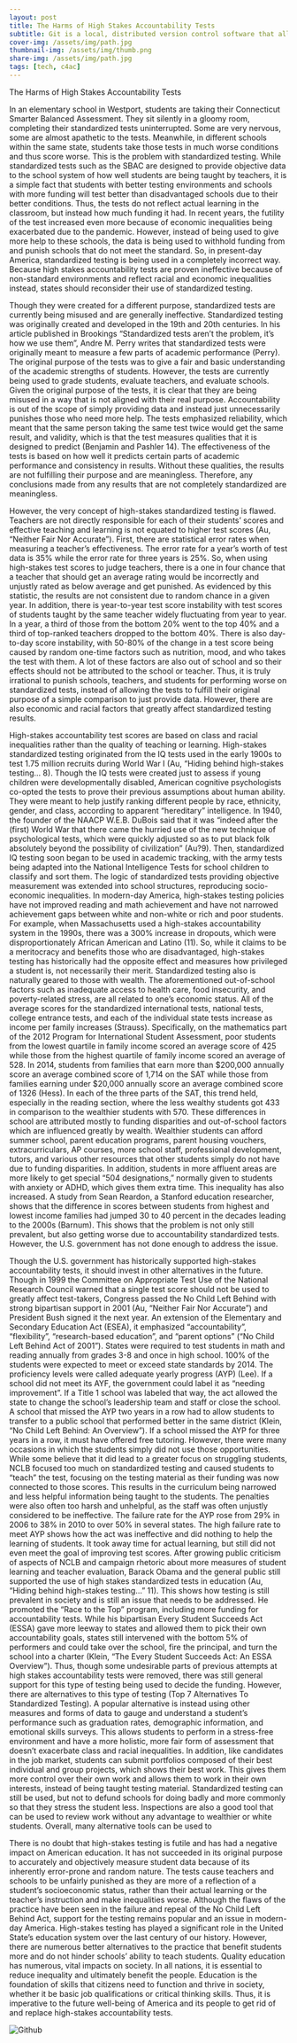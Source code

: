```yaml
---
layout: post
title: The Harms of High Stakes Accountability Tests
subtitle: Git is a local, distributed version control software that allows programmers to coordinate developing code separately.
cover-img: /assets/img/path.jpg
thumbnail-img: /assets/img/thumb.png
share-img: /assets/img/path.jpg
tags: [tech, c4ac]
---
```


The Harms of High Stakes Accountability Tests

In an elementary school in Westport, students are taking their Connecticut Smarter Balanced Assessment. They sit silently in a gloomy room, completing their standardized tests uninterrupted. Some are very nervous, some are almost apathetic to the tests. Meanwhile, in different schools within the same state, students take those tests in much worse conditions and thus score worse. This is the problem with standardized testing. While standardized tests such as the SBAC are designed to provide objective data to the school system of how well students are being taught by teachers, it is a simple fact that students with better testing environments and schools with more funding will test better than disadvantaged schools due to their better conditions. Thus, the tests do not reflect actual learning in the classroom, but instead how much funding it had.  In recent years, the futility of the test increased even more because of economic inequalities being exacerbated due to the pandemic. However, instead of being used to give more help to these schools, the data is being used to withhold funding from and punish schools that do not meet the standard. So, in present-day America, standardized testing is being used in a completely incorrect way. Because high stakes accountability tests are proven ineffective because of non-standard environments and reflect racial and economic inequalities instead, states should reconsider their use of standardized testing.

Though they were created for a different purpose, standardized tests are currently being misused and are generally ineffective. Standardized testing was originally created and developed in the 19th and 20th centuries. In his article published in Brookings “Standardized tests aren’t the problem, it’s how we use them”, Andre M. Perry writes that standardized tests were originally meant to measure a few parts of academic performance (Perry). The original purpose of the tests was to give a fair and basic understanding of the academic strengths of students. However, the tests are currently being used to grade students, evaluate teachers, and evaluate schools. Given the original purpose of the tests, it is clear that they are being misused in a way that is not aligned with their real purpose. Accountability is out of the scope of simply providing data and instead just unnecessarily punishes those who need more help. The tests emphasized reliability, which meant that the same person taking the same test twice would get the same result, and validity, which is that the test measures qualities that it is designed to predict (Benjamin and Pashler 14). The effectiveness of the tests is based on how well it predicts certain parts of academic performance and consistency in results. Without these qualities, the results are not fulfilling their purpose and are meaningless. Therefore, any conclusions made from any results that are not completely standardized are meaningless. 

However, the very concept of high-stakes standardized testing is flawed. Teachers are not directly responsible for each of their students’ scores and effective teaching and learning is not equated to higher test scores (Au, “Neither Fair Nor Accurate”). First, there are statistical error rates when measuring a teacher’s effectiveness. The error rate for a year’s worth of test data is 35% while the error rate for three years is 25%. So, when using high-stakes test scores to judge teachers, there is a one in four chance that a teacher that should get an average rating would be incorrectly and unjustly rated as below average and get punished. As evidenced by this statistic, the results are not consistent due to random chance in a given year. In addition, there is year-to-year test score instability with test scores of students taught by the same teacher widely fluctuating from year to year. In a year, a third of those from the bottom 20% went to the top 40% and a third of top-ranked teachers dropped to the bottom 40%. There is also day-to-day score instability, with 50-80% of the change in a test score being caused by random one-time factors such as nutrition, mood, and who takes the test with them. A lot of these factors are also out of school and so their effects should not be attributed to the school or teacher. Thus, it is truly irrational to punish schools, teachers, and students for performing worse on standardized tests, instead of allowing the tests to fulfill their original purpose of a simple comparison to just provide data. However, there are also economic and racial factors that greatly affect standardized testing results.

High-stakes accountability test scores are based on class and racial inequalities rather than the quality of teaching or learning. High-stakes standardized testing originated from the IQ tests used in the early 1900s to test 1.75 million recruits during World War I (Au, “Hiding behind high-stakes testing… 8). Though the IQ tests were created just to assess if young children were developmentally disabled, American cognitive psychologists co-opted the tests to prove their previous assumptions about human ability. They were meant to help justify ranking different people by race, ethnicity, gender, and class, according to apparent “hereditary” intelligence. In 1940, the founder of the NAACP W.E.B. DuBois said that it was “indeed after the (first) World War that there came the hurried use of the new technique of psychological tests, which were quickly adjusted so as to put black folk absolutely beyond the possibility of civilization” (Au?9). Then, standardized IQ testing soon began to be used in academic tracking, with the army tests being adapted into the National Intelligence Tests for school children to classify and sort them. The logic of standardized tests providing objective measurement was extended into school structures, reproducing socio-economic inequalities. In modern-day America, high-stakes testing policies have not improved reading and math achievement and have not narrowed achievement gaps between white and non-white or rich and poor students. For example, when Massachusetts used a high-stakes accountability system in the 1990s, there was a 300% increase in dropouts, which were disproportionately African American and Latino (11). So, while it claims to be a meritocracy and benefits those who are disadvantaged, high-stakes testing has historically had the opposite effect and measures how privileged a student is, not necessarily their merit. Standardized testing also is naturally geared to those with wealth. The aforementioned out-of-school factors such as inadequate access to health care, food insecurity, and poverty-related stress, are all related to one’s economic status. All of the average scores for the standardized international tests, national tests, college entrance tests, and each of the individual state tests increase as income per family increases (Strauss). Specifically, on the mathematics part of the 2012 Program for International Student Assessment, poor students from the lowest quartile in family income scored an average score of 425 while those from the highest quartile of family income scored an average of 528. In 2014, students from families that earn more than $200,000 annually score an average combined score of 1,714 on the SAT while those from families earning under $20,000 annually score an average combined score of 1326 (Hess). In each of the three parts of the SAT, this trend held, especially in the reading section, where the less wealthy students got 433 in comparison to the wealthier students with 570. These differences in school are attributed mostly to funding disparities and out-of-school factors which are influenced greatly by wealth. Wealthier students can afford summer school, parent education programs, parent housing vouchers, extracurriculars, AP courses, more school staff, professional development, tutors, and various other resources that other students simply do not have due to funding disparities. In addition, students in more affluent areas are more likely to get special “504 designations,” normally given to students with anxiety or ADHD, which gives them extra time. This inequality has also increased. A study from Sean Reardon, a Stanford education researcher, shows that the difference in scores between students from highest and lowest income families had jumped 30 to 40 percent in the decades leading to the 2000s (Barnum). This shows that the problem is not only still prevalent, but also getting worse due to accountability standardized tests. However, the U.S. government has not done enough to address the issue.

Though the U.S. government has historically supported high-stakes accountability tests, it should invest in other alternatives in the future. Though in 1999 the Committee on Appropriate Test Use of the National Research Council warned that a single test score should not be used to greatly affect test-takers, Congress passed the No Child Left Behind with strong bipartisan support in 2001 (Au, “Neither Fair Nor Accurate”) and President Bush signed it the next year. An extension of the Elementary and Secondary Education Act (ESEA), it emphasized “accountability”, “flexibility”, “research-based education”, and “parent options” (“No Child Left Behind Act of 2001”). States were required to test students in math and reading annually from grades 3-8 and once in high school. 100% of the students were expected to meet or exceed state standards by 2014. The proficiency levels were called adequate yearly progress (AYP) (Lee). If a school did not meet its AYF, the government could label it as “needing improvement”. If a Title 1 school was labeled that way, the act allowed the state to change the school’s leadership team and staff or close the school. A school that missed the AYP two years in a row had to allow students to transfer to a public school that performed better in the same district (Klein, “No Child Left Behind: An Overview”). If a school missed the AYP for three years in a row, it must have offered free tutoring. However, there were many occasions in which the students simply did not use those opportunities. While some believe that it did lead to a greater focus on struggling students, NCLB focused too much on standardized testing and caused students to “teach” the test, focusing on the testing material as their funding was now connected to those scores. This results in the curriculum being narrowed and less helpful information being taught to the students. The penalties were also often too harsh and unhelpful, as the staff was often unjustly considered to be ineffective. The failure rate for the AYP rose from 29% in 2006 to 38% in 2010 to over 50% in several states. The high failure rate to meet AYP shows how the act was ineffective and did nothing to help the learning of students. It took away time for actual learning, but still did not even meet the goal of improving test scores. After growing public criticism of aspects of NCLB and campaign rhetoric about more measures of student learning and teacher evaluation, Barack Obama and the general public still supported the use of high stakes standardized tests in education (Au, “Hiding behind high-stakes testing…” 11). This shows how testing is still prevalent in society and is still an issue that needs to be addressed. He promoted the “Race to the Top” program, including more funding for accountability tests. While his bipartisan Every Student Succeeds Act (ESSA) gave more leeway to states and allowed them to pick their own accountability goals, states still intervened with the bottom 5% of performers and could take over the school, fire the principal, and turn the school into a charter (Klein, “The Every Student Succeeds Act: An ESSA Overview”). Thus, though some undesirable parts of previous attempts at high stakes accountability tests were removed, there was still general support for this type of testing being used to decide the funding. However, there are alternatives to this type of testing (Top 7 Alternatives To Standardized Testing). A popular alternative is instead using other measures and forms of data to gauge and understand a student’s performance such as graduation rates, demographic information, and emotional skills surveys. This allows students to perform in a stress-free environment and have a more holistic, more fair form of assessment that doesn’t exacerbate class and racial inequalities. In addition, like candidates in the job market, students can submit portfolios composed of their best individual and group projects, which shows their best work. This gives them more control over their own work and allows them to work in their own interests, instead of being taught testing material. Standardized testing can still be used, but not to defund schools for doing badly and more commonly so that they stress the student less. Inspections are also a good tool that can be used to review work without any advantage to wealthier or white students. Overall, many alternative tools can be used to 

There is no doubt that high-stakes testing is futile and has had a negative impact on American education. It has not succeeded in its original purpose to accurately and objectively measure student data because of its inherently error-prone and random nature. The tests cause teachers and schools to be unfairly punished as they are more of a reflection of a student’s socioeconomic status, rather than their actual learning or the teacher’s instruction and make inequalities worse. Although the flaws of the practice have been seen in the failure and repeal of the No Child Left Behind Act, support for the testing remains popular and an issue in modern-day America. High-stakes testing has played a significant role in the United State’s education system over the last century of our history. However, there are numerous better alternatives to the practice that benefit students more and do not hinder schools’ ability to teach students. Quality education has numerous, vital impacts on society. In all nations, it is essential to reduce inequality and ultimately benefit the people. Education is the foundation of skills that citizens need to function and thrive in society, whether it be basic job qualifications or critical thinking skills. Thus, it is imperative to the future well-being of America and its people to get rid of and replace high-stakes accountability tests.

![Github](/assets/img/test-harm.jpg)